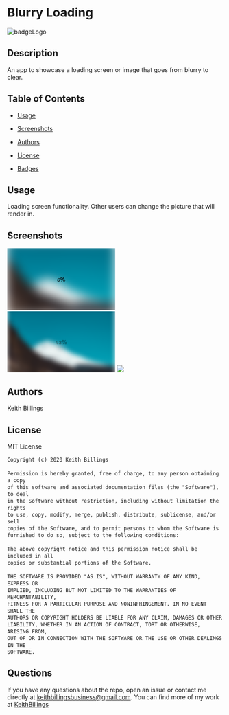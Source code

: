 # Blurry Loading

![badgeLogo](https://img.shields.io/badge/KeithBillings-Full%20Stack%20Developer-blue?style=flat-square&logo=undefined)

## Description

An app to showcase a loading screen or image that goes from blurry to clear.

## Table of Contents

 * [Usage](#usage)

 * [Screenshots](#screenshots)

 * [Authors](#Authors)

 * [License](#license)

 * [Badges](#badges)

## Usage

Loading screen functionality. Other users can change the picture that will render in. 

## Screenshots

<img src="./assets/images/Screenshot1.png" style="width: 50%" />
<img src="./assets/images/Screenshot2.png" style="width: 50%" />
<img src="./assets/images/DSC_1398.jpg" style="width: 50%" />

## Authors

Keith Billings

## License

MIT License

    Copyright (c) 2020 Keith Billings
    
    Permission is hereby granted, free of charge, to any person obtaining a copy
    of this software and associated documentation files (the "Software"), to deal
    in the Software without restriction, including without limitation the rights
    to use, copy, modify, merge, publish, distribute, sublicense, and/or sell
    copies of the Software, and to permit persons to whom the Software is
    furnished to do so, subject to the following conditions:
    
    The above copyright notice and this permission notice shall be included in all
    copies or substantial portions of the Software.
    
    THE SOFTWARE IS PROVIDED "AS IS", WITHOUT WARRANTY OF ANY KIND, EXPRESS OR
    IMPLIED, INCLUDING BUT NOT LIMITED TO THE WARRANTIES OF MERCHANTABILITY,
    FITNESS FOR A PARTICULAR PURPOSE AND NONINFRINGEMENT. IN NO EVENT SHALL THE
    AUTHORS OR COPYRIGHT HOLDERS BE LIABLE FOR ANY CLAIM, DAMAGES OR OTHER
    LIABILITY, WHETHER IN AN ACTION OF CONTRACT, TORT OR OTHERWISE, ARISING FROM,
    OUT OF OR IN CONNECTION WITH THE SOFTWARE OR THE USE OR OTHER DEALINGS IN THE
    SOFTWARE.

## Questions

If you have any questions about the repo, open an issue or contact me directly at keithbillingsbusiness@gmail.com. You can find more of my work at [KeithBillings](https://keithbillings.github.io/)